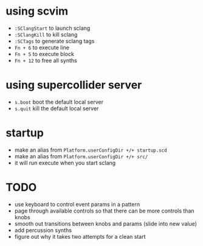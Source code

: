 # using scvim
* `:SClangStart` to launch sclang
* `:SClangKill` to kill sclang
* `:SCTags` to generate sclang tags
* `Fn + 6` to execute line
* `Fn + 5` to execute block
* `Fn + 12` to free all synths

# using supercollider server
* `s.boot` boot the default local server
* `s.quit` kill the default local server

# startup
* make an alias from `Platform.userConfigDir +/+ startup.scd`
* make an alias from `Platform.userConfigDir +/+ src/`
* it will run execute when you start sclang

# TODO
* use keyboard to control event params in a pattern
* page through available controls so that there can be more controls than knobs
* smooth out transitions between knobs and params (slide into new value)
* add percussion synths
* figure out why it takes two attempts for a clean start
